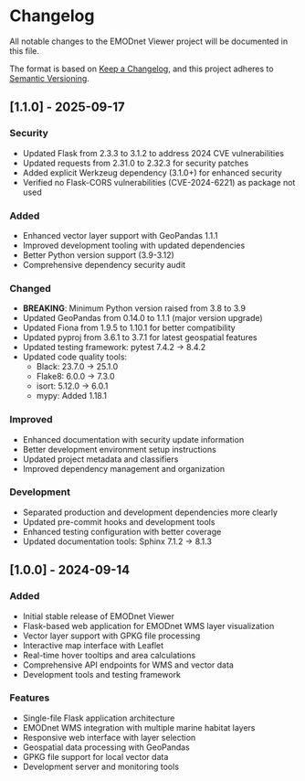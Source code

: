 # Changelog

All notable changes to the EMODnet Viewer project will be documented in this file.

The format is based on [Keep a Changelog](https://keepachangelog.com/en/1.0.0/),
and this project adheres to [Semantic Versioning](https://semver.org/spec/v2.0.0.html).

## [1.1.0] - 2025-09-17

### Security
- Updated Flask from 2.3.3 to 3.1.2 to address 2024 CVE vulnerabilities
- Updated requests from 2.31.0 to 2.32.3 for security patches
- Added explicit Werkzeug dependency (3.1.0+) for enhanced security
- Verified no Flask-CORS vulnerabilities (CVE-2024-6221) as package not used

### Added
- Enhanced vector layer support with GeoPandas 1.1.1
- Improved development tooling with updated dependencies
- Better Python version support (3.9-3.12)
- Comprehensive dependency security audit

### Changed
- **BREAKING**: Minimum Python version raised from 3.8 to 3.9
- Updated GeoPandas from 0.14.0 to 1.1.1 (major version upgrade)
- Updated Fiona from 1.9.5 to 1.10.1 for better compatibility
- Updated pyproj from 3.6.1 to 3.7.1 for latest geospatial features
- Updated testing framework: pytest 7.4.2 → 8.4.2
- Updated code quality tools:
  - Black: 23.7.0 → 25.1.0
  - Flake8: 6.0.0 → 7.3.0
  - isort: 5.12.0 → 6.0.1
  - mypy: Added 1.18.1

### Improved
- Enhanced documentation with security update information
- Better development environment setup instructions
- Updated project metadata and classifiers
- Improved dependency management and organization

### Development
- Separated production and development dependencies more clearly
- Updated pre-commit hooks and development tools
- Enhanced testing configuration with better coverage
- Updated documentation tools: Sphinx 7.1.2 → 8.1.3

## [1.0.0] - 2024-09-14

### Added
- Initial stable release of EMODnet Viewer
- Flask-based web application for EMODnet WMS layer visualization
- Vector layer support with GPKG file processing
- Interactive map interface with Leaflet
- Real-time hover tooltips and area calculations
- Comprehensive API endpoints for WMS and vector data
- Development tools and testing framework

### Features
- Single-file Flask application architecture
- EMODnet WMS integration with multiple marine habitat layers
- Responsive web interface with layer selection
- Geospatial data processing with GeoPandas
- GPKG file support for local vector data
- Development server and monitoring tools